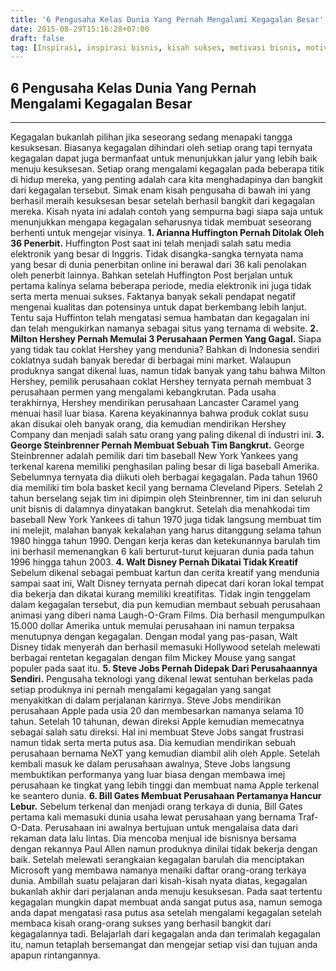 ```yaml
---
title: '6 Pengusaha Kelas Dunia Yang Pernah Mengalami Kegagalan Besar'
date: 2015-08-29T15:16:28+07:00
draft: false
tag: [Inspirasi, inspirasi bisnis, kisah sukses, motivasi bisnis, motivasi usaha, success story, tips wirausaha]
---
```

## 6 Pengusaha Kelas Dunia Yang Pernah Mengalami Kegagalan Besar
----
Kegagalan bukanlah pilihan jika seseorang sedang menapaki tangga kesuksesan. Biasanya kegagalan dihindari oleh setiap orang tapi ternyata kegagalan dapat juga bermanfaat untuk menunjukkan jalur yang lebih baik menuju kesuksesan. Setiap orang mengalami kegagalan pada beberapa titik di hidup mereka, yang penting adalah cara kita menghadapinya dan bangkit dari kegagalan tersebut. Simak enam kisah pengusaha di bawah ini yang berhasil meraih kesuksesan besar setelah berhasil bangkit dari kegagalan mereka. Kisah nyata ini adalah contoh yang sempurna bagi siapa saja untuk menunjukkan mengapa kegagalan seharusnya tidak membuat seseorang berhenti untuk mengejar visinya. **1\. Arianna Huffington Pernah Ditolak Oleh 36 Penerbit.** Huffington Post saat ini telah menjadi salah satu media elektronik yang besar di Inggris. Tidak disangka-sangka ternyata nama yang besar di dunia penerbitan online ini berawal dari 36 kali penolakan oleh penerbit lainnya. Bahkan setelah Huffington Post berjalan untuk pertama kalinya selama beberapa periode, media elektronik ini juga tidak serta merta menuai sukses. Faktanya banyak sekali pendapat negatif mengenai kualitas dan potensinya untuk dapat berkembang lebih lanjut. Tentu saja Huffinton telah mengatasi semua hambatan dan kegagalan ini dan telah mengukirkan namanya sebagai situs yang ternama di website. **2\. Milton Hershey Pernah Memulai 3 Perusahaan Permen Yang Gagal.** Siapa yang tidak tau coklat Hershey yang mendunia? Bahkan di Indonesia sendiri coklatnya sudah banyak beredar di berbagai mini market. Walaupun produknya sangat dikenal luas, namun tidak banyak yang tahu bahwa Milton Hershey, pemilik perusahaan coklat Hershey ternyata pernah membuat 3 perusahaan permen yang mengalami kebangkrutan. Pada usaha terakhirnya, Hershey mendirikan perusahaan Lancaster Caramel yang menuai hasil luar biasa. Karena keyakinannya bahwa produk coklat susu akan disukai oleh banyak orang, dia kemudian mendirikan Hershey Company dan menjadi salah satu orang yang paling dikenal di industri ini. **3\. George Steinbrenner Pernah Membuat Sebuah Tim Bangkrut.** George Steinbrenner adalah pemilik dari tim baseball New York Yankees yang terkenal karena memiliki penghasilan paling besar di liga baseball Amerika. Sebelumnya ternyata dia diikuti oleh berbagai kegagalan. Pada tahun 1960 dia memiliki tim bola basket kecil yang bernama Cleveland Pipers. Setelah 2 tahun berselang sejak tim ini dipimpin oleh Steinbrenner, tim ini dan seluruh unit bisnis di dalamnya dinyatakan bangkrut. Setelah dia menahkodai tim baseball New York Yankees di tahun 1970 juga tidak langsung membuat tim ini melejit, malahan banyak kekalahan yang harus ditanggung selama tahun 1980 hingga tahun 1990. Dengan kerja keras dan ketekunannya barulah tim ini berhasil memenangkan 6 kali berturut-turut kejuaran dunia pada tahun 1996 hingga tahun 2003. **4\. Walt Disney Pernah Dikatai Tidak Kreatif** Sebelum dikenal sebagai pembuat kartun dan cerita kreatif yang mendunia sampai saat ini, Walt Disney ternyata pernah dipecat dari koran lokal tempat dia bekerja dan dikatai kurang memiliki kreatifitas. Tidak ingin tenggelam dalam kegagalan tersebut, dia pun kemudian membaut sebuah perusahaan animasi yang diberi nama Laugh-O-Gram Films. Dia berhasil mengumpulkan 15.000 dollar Amerika untuk memulai perusahaan ini namun terpaksa menutupnya dengan kegagalan. Dengan modal yang pas-pasan, Walt Disney tidak menyerah dan berhasil memasuki Hollywood setelah melewati berbagai rentetan kegagalan dengan film Mickey Mouse yang sangat populer pada saat itu. **5\. Steve Jobs Pernah Didepak Dari Perusahaannya Sendiri.** Pengusaha teknologi yang dikenal lewat sentuhan berkelas pada setiap produknya ini pernah mengalami kegagalan yang sangat menyakitkan di dalam perjalanan karirnya. Steve Jobs mendirikan perusahaan Apple pada usia 20 dan membesarkan namanya selama 10 tahun. Setelah 10 tahunan, dewan direksi Apple kemudian memecatnya sebagai salah satu direksi. Hal ini membuat Steve Jobs sangat frustrasi namun tidak serta merta putus asa. Dia kemudian mendirikan sebuah perusahaan bernama NeXT yang kemudian diambil alih oleh Apple. Setelah kembali masuk ke dalam perusahaan awalnya, Steve Jobs langsung membuktikan performanya yang luar biasa dengan membawa imej perusahaan ke tingkat yang lebih tinggi dan membuat nama Apple terkenal ke seantero dunia. **6\. Bill Gates Membuat Perusahaan Pertamanya Hancur Lebur.** Sebelum terkenal dan menjadi orang terkaya di dunia, Bill Gates pertama kali memasuki dunia usaha lewat perusahaan yang bernama Traf-O-Data. Perusahaan ini awalnya bertujuan untuk mengalaisa data dari rekaman data lalu lintas. Dia mencoba menjual ide bisnisnya bersama dengan rekannya Paul Allen namun produknya dinilai tidak bekerja dengan baik. Setelah melewati serangkaian kegagalan barulah dia menciptakan Microsoft yang membawa namanya menaiki daftar orang-orang terkaya dunia. Ambillah suatu pelajaran dari kisah-kisah nyata diatas, kegagalan bukanlah akhir dari perjalanan anda menuju kesuksesan. Pada saat tertentu kegagalan mungkin dapat membuat anda sangat putus asa, namun semoga anda dapat mengatasi rasa putus asa setelah mengalami kegagalan setelah membaca kisah orang-orang sukses yang berhasil bangkit dari kegagalannya tadi. Belajarlah dari kegagalan anda dan terimalah kegagalan itu, namun tetaplah bersemangat dan mengejar setiap visi dan tujuan anda apapun rintangannya.